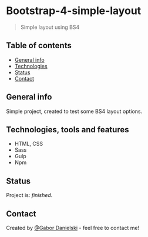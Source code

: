# Bootstrap-4-simple-layout
> Simple layout using BS4

## Table of contents
* [General info](#general-info)
* [Technologies](#technologies-tools-and-features)
* [Status](#status)
* [Contact](#contact)

## General info
Simple project, created to test some BS4 layout options.

## Technologies, tools and features
* HTML, CSS
* Sass
* Gulp
* Npm

## Status
Project is: _finished_.

## Contact
Created by [@Gabor Danielski](http://www.gabordanielski.pl) - feel free to contact me!
